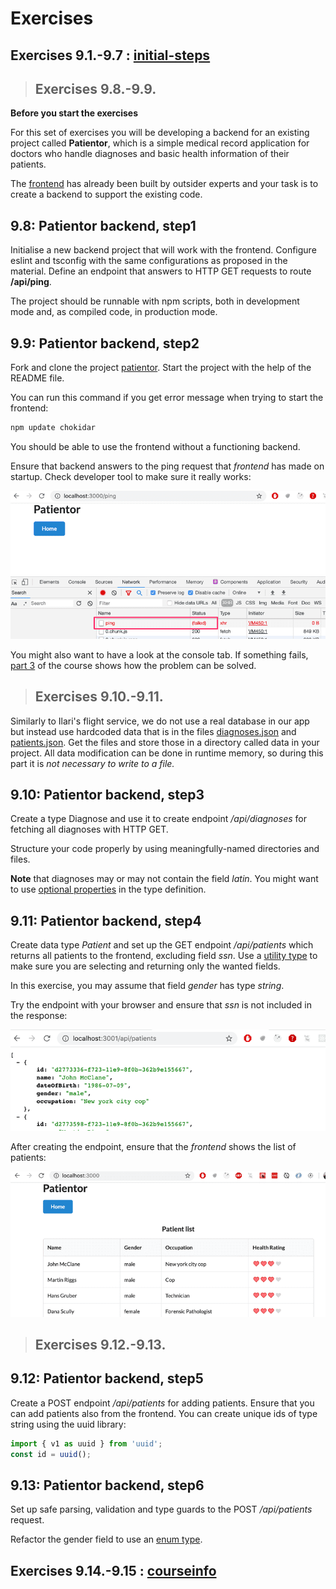 # Exercises

## Exercises 9.1.-9.7 : [initial-steps](https://github.com/jokerinya/fsopen-part9/tree/main/initial-steps)

> ## Exercises 9.8.-9.9.

**Before you start the exercises**

For this set of exercises you will be developing a backend for an existing project called **Patientor**, which is a simple medical record application for doctors who handle diagnoses and basic health information of their patients.

The [frontend](https://github.com/fullstack-hy2020/patientor) has already been built by outsider experts and your task is to create a backend to support the existing code.

## 9.8: Patientor backend, step1

Initialise a new backend project that will work with the frontend. Configure eslint and tsconfig with the same configurations as proposed in the material. Define an endpoint that answers to HTTP GET requests to route **/api/ping**.

The project should be runnable with npm scripts, both in development mode and, as compiled code, in production mode.

## 9.9: Patientor backend, step2

Fork and clone the project [patientor](https://github.com/fullstack-hy2020/patientor). Start the project with the help of the README file.

You can run this command if you get error message when trying to start the frontend:

```bash
npm update chokidar
```

You should be able to use the frontend without a functioning backend.

Ensure that backend answers to the ping request that _frontend_ has made on startup. Check developer tool to make sure it really works:

![DevTools](./readmeimg/16a.png)

You might also want to have a look at the console tab. If something fails, [part 3](https://fullstackopen.com/en/part3) of the course shows how the problem can be solved.

> ## Exercises 9.10.-9.11.

Similarly to Ilari's flight service, we do not use a real database in our app but instead use hardcoded data that is in the files [diagnoses.json](https://github.com/fullstack-hy2020/misc/blob/master/diagnoses.json) and [patients.json](https://github.com/fullstack-hy2020/misc/blob/master/patients.json). Get the files and store those in a directory called data in your project. All data modification can be done in runtime memory, so during this part it is _not necessary to write to a file._

## 9.10: Patientor backend, step3

Create a type Diagnose and use it to create endpoint _/api/diagnoses_ for fetching all diagnoses with HTTP GET.

Structure your code properly by using meaningfully-named directories and files.

**Note** that diagnoses may or may not contain the field _latin_. You might want to use [optional properties](https://www.typescriptlang.org/docs/handbook/interfaces.html#optional-properties) in the type definition.

## 9.11: Patientor backend, step4

Create data type _Patient_ and set up the GET endpoint _/api/patients_ which returns all patients to the frontend, excluding field _ssn_. Use a [utility type](https://www.typescriptlang.org/docs/handbook/utility-types.html) to make sure you are selecting and returning only the wanted fields.

In this exercise, you may assume that field _gender_ has type _string_.

Try the endpoint with your browser and ensure that _ssn_ is not included in the response:

![Ssn is not in the backend](./readmeimg/22g.png)

After creating the endpoint, ensure that the _frontend_ shows the list of patients:

![Frontend](./readmeimg/22h.png)

> ## Exercises 9.12.-9.13.

## 9.12: Patientor backend, step5

Create a POST endpoint _/api/patients_ for adding patients. Ensure that you can add patients also from the frontend. You can create unique ids of type string using the uuid library:

```js
import { v1 as uuid } from 'uuid';
const id = uuid();
```

## 9.13: Patientor backend, step6

Set up safe parsing, validation and type guards to the POST _/api/patients_ request.

Refactor the gender field to use an [enum type](https://www.typescriptlang.org/docs/handbook/enums.html).

## Exercises 9.14.-9.15 : [courseinfo](https://github.com/jokerinya/fsopen-part9/tree/main/courseinfo)
